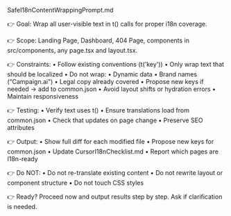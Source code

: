 SafeI18nContentWrappingPrompt.md

👉 Goal:
Wrap all user-visible text in t() calls for proper i18n coverage.

👉 Scope:
Landing Page, Dashboard, 404 Page, components in src/components, any page.tsx and layout.tsx.

👉 Constraints:
	•	Follow existing conventions (t('key'))
	•	Only wrap text that should be localized
	•	Do not wrap:
	•	Dynamic data
	•	Brand names (“Campaign.ai”)
	•	Legal copy already covered
	•	Propose new keys if needed → add to common.json
	•	Avoid layout shifts or hydration errors
	•	Maintain responsiveness

👉 Testing:
	•	Verify text uses t()
	•	Ensure translations load from common.json
	•	Check that <html lang> updates on page change
	•	Preserve SEO attributes

👉 Output:
	•	Show full diff for each modified file
	•	Propose new keys for common.json
	•	Update CursorI18nChecklist.md
	•	Report which pages are I18n-ready

👉 Do NOT:
	•	Do not re-translate existing content
	•	Do not rewrite layout or component structure
	•	Do not touch CSS styles

👉 Ready?
Proceed now and output results step by step.
Ask if clarification is needed.